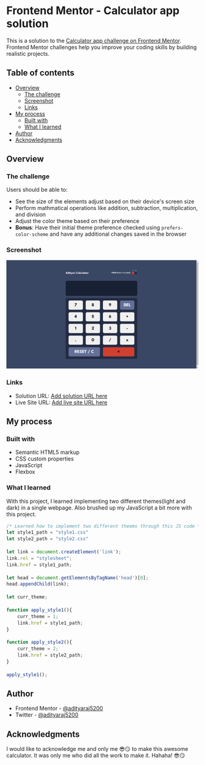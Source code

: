# Frontend Mentor - Calculator app solution

This is a solution to the [Calculator app challenge on Frontend Mentor](https://www.frontendmentor.io/challenges/calculator-app-9lteq5N29). Frontend Mentor challenges help you improve your coding skills by building realistic projects. 

## Table of contents

- [Overview](#overview)
  - [The challenge](#the-challenge)
  - [Screenshot](#screenshot)
  - [Links](#links)
- [My process](#my-process)
  - [Built with](#built-with)
  - [What I learned](#what-i-learned)
- [Author](#author)
- [Acknowledgments](#acknowledgments)

## Overview

### The challenge

Users should be able to:

- See the size of the elements adjust based on their device's screen size
- Perform mathmatical operations like addition, subtraction, multiplication, and division
- Adjust the color theme based on their preference
- **Bonus**: Have their initial theme preference checked using `prefers-color-scheme` and have any additional changes saved in the browser

### Screenshot

![](./screenshot.jpg)

### Links

- Solution URL: [Add solution URL here](https://your-solution-url.com)
- Live Site URL: [Add live site URL here](https://your-live-site-url.com)

## My process

### Built with

- Semantic HTML5 markup
- CSS custom properties
- JavaScript
- Flexbox

### What I learned

With this project, I learned implementing two different themes(light and dark) in a single webpage.
Also brushed up my JavaScript a bit more with this project.


```js
/* Learned how to implement two different theems through this JS code */
let style1_path = "style1.css"
let style2_path = "style2.css"

let link = document.createElement('link');
link.rel = "stylesheet";
link.href = style1_path;

let head = document.getElementsByTagName('head')[0];
head.appendChild(link);

let curr_theme;

function apply_style1(){
    curr_theme = 1;
    link.href = style1_path;
}

function apply_style2(){
    curr_theme = 2;
    link.href = style2_path;
}

apply_style1();
```

## Author

- Frontend Mentor - [@adityaraj5200](https://www.frontendmentor.io/profile/adityaraj5200)
- Twitter - [@adityaraj5200](https://www.twitter.com/adityaraj5200)


## Acknowledgments

I would like to acknowledge me and only me 😎😏 to make this awesome calculator. It was only me who did all the work to make it. Hahaha! 😎😏